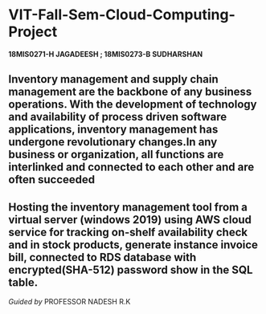 # VIT-Fall-Sem-Cloud-Computing-Project
 **18MIS0271-H JAGADEESH ; 18MIS0273-B SUDHARSHAN**

 ## Inventory management and supply chain management are the backbone of any business operations. With the development of technology and availability of process driven software applications, inventory management has undergone revolutionary changes.In any business or organization, all functions are interlinked and connected to each other and are often succeeded

 ## Hosting the inventory management tool from a virtual server (windows 2019) using AWS cloud service for tracking  on-shelf availability check and  in stock products, generate instance invoice bill, connected to RDS database with encrypted(SHA-512) password show in the SQL table.

*Guided by*
PROFESSOR NADESH R.K